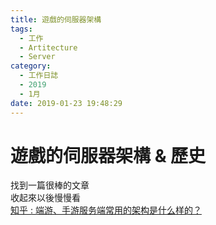 ```yaml
---
title: 遊戲的伺服器架構
tags:
  - 工作
  - Artitecture
  - Server
category:
  - 工作日誌
  - 2019
  - 1月
date: 2019-01-23 19:48:29
---
```

# 遊戲的伺服器架構 & 歷史 #

找到一篇很棒的文章  
收起來以後慢慢看  
[知乎 : 端游、手游服务端常用的架构是什么样的？](https://www.zhihu.com/question/29779732)